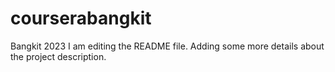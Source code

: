 # courserabangkit
Bangkit 2023
I am editing the README file. Adding some more details about the project description.

